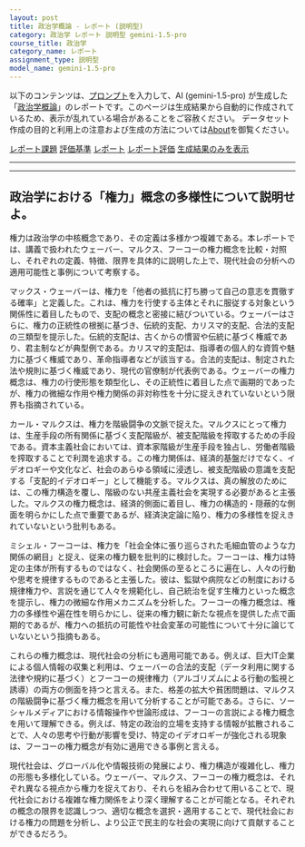 ```yaml
---
layout: post
title: 政治学概論 - レポート (説明型)
category: 政治学 レポート 説明型 gemini-1.5-pro
course_title: 政治学
category_name: レポート
assignment_type: 説明型
model_name: gemini-1.5-pro
---
```


以下のコンテンツは、[プロンプト](https://github.com/takedatoshiyuki/synthetic_assignments/tree/main/generated/政治学/gemini-1.5-pro/prompt_レポート-説明型.md)を入力して、AI (gemini-1.5-pro) が生成した「[政治学概論](/contents/政治学/)」のレポートです。このページは生成結果から自動的に作成されているため、表示が乱れている場合があることをご容赦ください。
データセット作成の目的と利用上の注意および生成の方法については[About](/About)を御覧ください。

[レポート課題](../レポート課題-説明型)
[評価基準](../評価基準-説明型)
[レポート](../レポート-説明型)
[レポート評価](../レポート評価-説明型)
[生成結果のみを表示](https://github.com/takedatoshiyuki/synthetic_assignments/tree/main/generated/政治学/gemini-1.5-pro/レポート-説明型.md)
  

***
***
  
## 政治学における「権力」概念の多様性について説明せよ。

権力は政治学の中核概念であり、その定義は多様かつ複雑である。本レポートでは、講義で扱われたウェーバー、マルクス、フーコーの権力概念を比較・対照し、それぞれの定義、特徴、限界を具体的に説明した上で、現代社会の分析への適用可能性と事例について考察する。

マックス・ウェーバーは、権力を「他者の抵抗に打ち勝って自己の意志を貫徹する確率」と定義した。これは、権力を行使する主体とそれに服従する対象という関係性に着目したもので、支配の概念と密接に結びついている。ウェーバーはさらに、権力の正統性の根拠に基づき、伝統的支配、カリスマ的支配、合法的支配の三類型を提示した。伝統的支配は、古くからの慣習や伝統に基づく権威であり、君主制などが典型例である。カリスマ的支配は、指導者の個人的な資質や魅力に基づく権威であり、革命指導者などが該当する。合法的支配は、制定された法や規則に基づく権威であり、現代の官僚制が代表例である。ウェーバーの権力概念は、権力の行使形態を類型化し、その正統性に着目した点で画期的であったが、権力の微細な作用や権力関係の非対称性を十分に捉えきれていないという限界も指摘されている。

カール・マルクスは、権力を階級闘争の文脈で捉えた。マルクスにとって権力は、生産手段の所有関係に基づく支配階級が、被支配階級を搾取するための手段である。資本主義社会においては、資本家階級が生産手段を独占し、労働者階級を搾取することで利潤を追求する。この権力関係は、経済的基盤だけでなく、イデオロギーや文化など、社会のあらゆる領域に浸透し、被支配階級の意識を支配する「支配的イデオロギー」として機能する。マルクスは、真の解放のためには、この権力構造を覆し、階級のない共産主義社会を実現する必要があると主張した。マルクスの権力概念は、経済的側面に着目し、権力の構造的・隠蔽的な側面を明らかにした点で重要であるが、経済決定論に陥り、権力の多様性を捉えきれていないという批判もある。

ミシェル・フーコーは、権力を「社会全体に張り巡らされた毛細血管のような力関係の網目」と捉え、従来の権力観を批判的に検討した。フーコーは、権力は特定の主体が所有するものではなく、社会関係の至るところに遍在し、人々の行動や思考を規律するものであると主張した。彼は、監獄や病院などの制度における規律権力や、言説を通じて人々を規範化し、自己統治を促す生権力といった概念を提示し、権力の微細な作用メカニズムを分析した。フーコーの権力概念は、権力の多様性や遍在性を明らかにし、従来の権力観に新たな視点を提供した点で画期的であるが、権力への抵抗の可能性や社会変革の可能性について十分に論じていないという指摘もある。

これらの権力概念は、現代社会の分析にも適用可能である。例えば、巨大IT企業による個人情報の収集と利用は、ウェーバーの合法的支配（データ利用に関する法律や規約に基づく）とフーコーの規律権力（アルゴリズムによる行動の監視と誘導）の両方の側面を持つと言える。また、格差の拡大や貧困問題は、マルクスの階級闘争に基づく権力概念を用いて分析することが可能である。さらに、ソーシャルメディアにおける情報操作や世論形成は、フーコーの言説による権力概念を用いて理解できる。例えば、特定の政治的立場を支持する情報が拡散されることで、人々の思考や行動が影響を受け、特定のイデオロギーが強化される現象は、フーコーの権力概念が有効に適用できる事例と言える。

現代社会は、グローバル化や情報技術の発展により、権力構造が複雑化し、権力の形態も多様化している。ウェーバー、マルクス、フーコーの権力概念は、それぞれ異なる視点から権力を捉えており、それらを組み合わせて用いることで、現代社会における複雑な権力関係をより深く理解することが可能となる。それぞれの概念の限界を認識しつつ、適切な概念を選択・適用することで、現代社会における権力の問題を分析し、より公正で民主的な社会の実現に向けて貢献することができるだろう。
